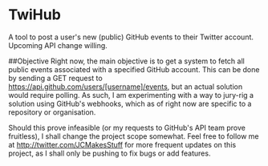 # TwiHub
A tool to post a user's new (public) GitHub events to their Twitter account. Upcoming API change willing.

##Objective
Right now, the main objective is to get a system to fetch all public events associated with a specified GitHub account.
This can be done by sending a GET request to https://api.github.com/users/[username]/events, but an actual solution would require polling.
As such, I am experimenting with a way to jury-rig a solution using GitHub's webhooks, which as of right now are specific to a repository or organisation.

Should this prove infeasible (or my requests to GitHub's API team prove fruitless), I shall change the project scope somewhat.
Feel free to follow me at http://twitter.com/JCMakesStuff for more frequent updates on this project, as I shall only be pushing to fix bugs or add features. 
